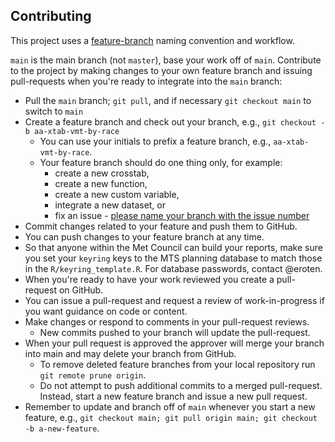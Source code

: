 ## Contributing
This project uses a [feature-branch](https://deepsource.io/blog/git-branch-naming-conventions/) naming convention and workflow.

`main` is the main branch (not `master`), base your work off of `main`.
Contribute to the project by making changes to your own feature branch and issuing pull-requests when you're ready to integrate into the `main` branch:

* Pull the `main` branch; `git pull`, and if necessary `git checkout main` to switch to `main`
* Create a feature branch and check out your branch, e.g., `git checkout -b aa-xtab-vmt-by-race`
  * You can use your initials to prefix a feature branch, e.g.,
  `aa-xtab-vmt-by-race`.
  * Your feature branch should do one thing only, for example: 
    * create a new crosstab, 
    * create a new function,
    * create a new custom variable,  
    * integrate a new dataset, or
    * fix an issue - [please name your branch with the issue number](https://deepsource.io/blog/git-branch-naming-conventions/)
* Commit changes related to your feature and push them to GitHub.
* You can push changes to your feature branch at any time.
* So that anyone within the Met Council can build your reports, make sure you set your `keyring` keys to the MTS planning database to match those in the `R/keyring_template.R`. For database passwords, contact @eroten.
* When you're ready to have your work reviewed you create a pull-request on GitHub.
* You can issue a pull-request and request a review of work-in-progress if you want guidance on code or content.
* Make changes or respond to comments in your pull-request reviews.
  * New commits pushed to your branch will update the pull-request.
* When your pull request is approved the approver will merge your branch into main and may delete your branch from GitHub.
  * To remove deleted feature branches from your local repository run `git remote prune origin`.
  * Do not attempt to push additional commits to a merged pull-request.
  Instead, start a new feature branch and issue a new pull request.
* Remember to update and branch off of `main` whenever you start a new feature, e.g., `git checkout main; git pull origin main; git checkout -b a-new-feature`.

